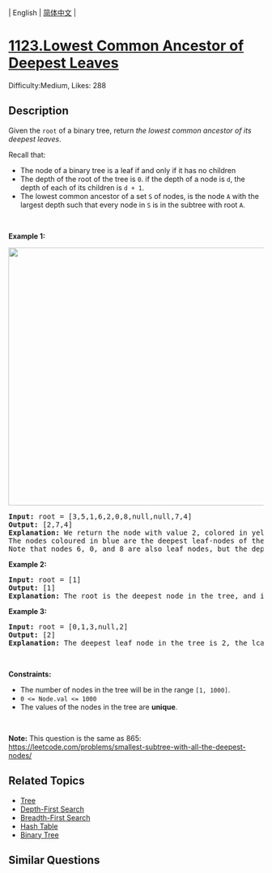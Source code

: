
| English | [简体中文](README.md) |

# [1123.Lowest Common Ancestor of Deepest Leaves](https://leetcode.com/problems/lowest-common-ancestor-of-deepest-leaves/)
Difficulty:Medium, Likes: 288

## Description

<p>Given the <code>root</code> of a binary tree, return <em>the lowest common ancestor of its deepest leaves</em>.</p>

<p>Recall that:</p>

<ul>
	<li>The node of a binary tree is a leaf if and only if it has no children</li>
	<li>The depth of the root of the tree is <code>0</code>. if the depth of a node is <code>d</code>, the depth of each of its children is <code>d + 1</code>.</li>
	<li>The lowest common ancestor of a set <code>S</code> of nodes, is the node <code>A</code> with the largest depth such that every node in <code>S</code> is in the subtree with root <code>A</code>.</li>
</ul>

<p>&nbsp;</p>
<p><strong class="example">Example 1:</strong></p>
<img alt="" src="https://s3-lc-upload.s3.amazonaws.com/uploads/2018/07/01/sketch1.png" style="width: 600px; height: 510px;" />
<pre>
<strong>Input:</strong> root = [3,5,1,6,2,0,8,null,null,7,4]
<strong>Output:</strong> [2,7,4]
<strong>Explanation:</strong> We return the node with value 2, colored in yellow in the diagram.
The nodes coloured in blue are the deepest leaf-nodes of the tree.
Note that nodes 6, 0, and 8 are also leaf nodes, but the depth of them is 2, but the depth of nodes 7 and 4 is 3.</pre>

<p><strong class="example">Example 2:</strong></p>

<pre>
<strong>Input:</strong> root = [1]
<strong>Output:</strong> [1]
<strong>Explanation:</strong> The root is the deepest node in the tree, and it&#39;s the lca of itself.
</pre>

<p><strong class="example">Example 3:</strong></p>

<pre>
<strong>Input:</strong> root = [0,1,3,null,2]
<strong>Output:</strong> [2]
<strong>Explanation:</strong> The deepest leaf node in the tree is 2, the lca of one node is itself.
</pre>

<p>&nbsp;</p>
<p><strong>Constraints:</strong></p>

<ul>
	<li>The number of nodes in the tree will be in the range <code>[1, 1000]</code>.</li>
	<li><code>0 &lt;= Node.val &lt;= 1000</code></li>
	<li>The values of the nodes in the tree are <strong>unique</strong>.</li>
</ul>

<p>&nbsp;</p>
<p><strong>Note:</strong> This question is the same as 865: <a href="https://leetcode.com/problems/smallest-subtree-with-all-the-deepest-nodes/" target="_blank">https://leetcode.com/problems/smallest-subtree-with-all-the-deepest-nodes/</a></p>


## Related Topics

- [Tree](https://leetcode.com/tag/tree/)
- [Depth-First Search](https://leetcode.com/tag/depth-first-search/)
- [Breadth-First Search](https://leetcode.com/tag/breadth-first-search/)
- [Hash Table](https://leetcode.com/tag/hash-table/)
- [Binary Tree](https://leetcode.com/tag/binary-tree/)

## Similar Questions

